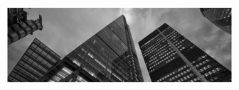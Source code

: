 ![london architecture](https://github.com/danjwilks/danjwilks/blob/9121a6faaccd6ab080d0c92aa936cc7edc1eb70a/City-of-London-Skyscrapers-Panorama.jpg)
